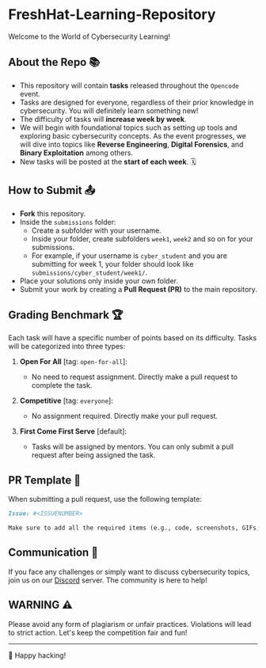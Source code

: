 # FreshHat-Learning-Repository

Welcome to the World of Cybersecurity Learning!

## About the Repo 📚
* This repository will contain **tasks** released throughout the `Opencode` event.
* Tasks are designed for everyone, regardless of their prior knowledge in cybersecurity. You will definitely learn something new!
* The difficulty of tasks will **increase week by week**.
* We will begin with foundational topics such as setting up tools and exploring basic cybersecurity concepts. As the event progresses, we will dive into topics like **Reverse Engineering**, **Digital Forensics**, and **Binary Exploitation** among others.
* New tasks will be posted at the **start of each week**. 🗓️

## How to Submit 📤
* **Fork** this repository.
* Inside the `submissions` folder:
  * Create a subfolder with your username.
  * Inside your folder, create subfolders `week1`, `week2` and so on for your submissions.
  * For example, if your username is `cyber_student` and you are submitting for week 1, your folder should look like `submissions/cyber_student/week1/`.
* Place your solutions only inside your own folder.
* Submit your work by creating a **Pull Request (PR)** to the main repository.

## Grading Benchmark 🏆
Each task will have a specific number of points based on its difficulty. 
Tasks will be categorized into three types:

1. **Open For All** [tag: `open-for-all`]:
   * No need to request assignment. Directly make a pull request to complete the task.

2. **Competitive** [tag: `everyone`]:
   * No assignment required. Directly make your pull request.

3. **First Come First Serve** [default]:
   * Tasks will be assigned by mentors. You can only submit a pull request after being assigned the task.

## PR Template 📝
When submitting a pull request, use the following template:
```markdown
Issue: #<ISSUENUMBER>

Make sure to add all the required items (e.g., code, screenshots, GIFs, etc.) as specified in the issue.
```

## Communication 💬
If you face any challenges or simply want to discuss cybersecurity topics, join us on our [Discord](https://discord.gg/vfpyyA8WVs) server. The community is here to help!

## WARNING ⚠️
Please avoid any form of plagiarism or unfair practices. Violations will lead to strict action. Let's keep the competition fair and fun!

---

🚀 Happy hacking!
